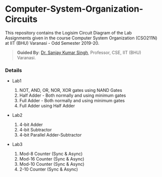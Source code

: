 # Computer-System-Organization-Circuits
This repository contains the Logisim Circuit Diagram of the Lab Assignments given in the course Computer System Organization (CSO211N) at IIT (BHU) Varanasi - Odd Semester 2019-20.
> **Guided By**: [Dr. Sanjay Kumar Singh](https://iitbhu.ac.in/dept/cse/people/skscse), Professor, CSE, IIT (BHU) Varanasi.

### Details

* Lab1
  1. NOT, AND, OR, NOR, XOR gates using NAND Gates
  2. Half Adder - Both normally and using minimum gates
  3. Full Adder - Both normally and using minimum gates
  4. Full Adder using Half Adder
  
* Lab2
  1. 4-bit Adder
  2. 4-bit Subtractor
  3. 4-bit Parallel Adder-Subtractor
  
* Lab3
  1. Mod-8 Counter (Sync & Async)
  2. Mod-16 Counter (Sync & Async)
  3. Mod-10 Counter (Sync & Async)
  4. 2-10 Counter (Sync & Async)

